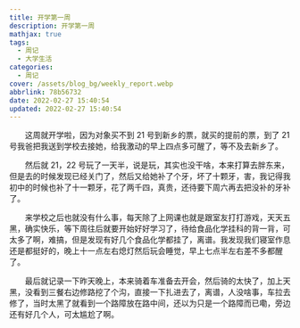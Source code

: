 ```yaml
---
title: 开学第一周
description: 开学第一周
mathjax: true
tags:
  - 周记
  - 大学生活
categories:
  - 周记
cover: /assets/blog_bg/weekly_report.webp
abbrlink: 78b56732
date: 2022-02-27 15:40:54
updated: 2022-02-27 15:40:54
---
```


&emsp;&emsp;这周就开学啦，因为对象买不到 21 号到新乡的票，就买的提前的票，到了 21 号我爸把我送到学校去接她，给我激动的早上四点多可醒了，等不及去新乡了。

&emsp;&emsp;然后就 21，22 号玩了一天半，说是玩，其实也没干啥，本来打算去胖东来，但是去的时候发现已经关门了，然后又给她补了个牙，坏了十颗牙，害，我记得我初中的时候也补了十一颗牙，花了两千四，真贵，还待要下周六再去把没补的牙补了。

&emsp;&emsp;来学校之后也就没有什么事，每天除了上网课也就是跟室友打打游戏，天天五黑，确实快乐，等下周往后就要开始好好学习了，待给食品化学挂科的背一背，可太多了啊，难搞，但是发现有好几个食品化学都挂了，离谱。我发现我们寝室作息还是都挺好的，晚上十一点左右熄灯然后玩会睡觉，早上七点半左右差不多都醒了。

&emsp;&emsp;最后就记录一下昨天晚上，本来骑着车准备去开会，然后骑的太快了，加上天黑，没看到三餐右边修路挖了个沟，直接一下扎进去了，离谱，人没啥事，车拉去修了，当时太黑了就看到一个路障放在路中间，还以为只是一个路障而已嘞，旁边还有好几个人，可太尴尬了啊。
